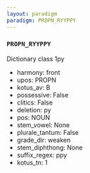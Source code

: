 ```yaml
---
layout: paradigm
paradigm: PROPN_RYYPPY
---
```

### ` PROPN_RYYPPY `

Dictionary class 1py
* harmony: front
* upos: PROPN
* kotus_av: B
* possessive: False
* clitics: False
* deletion: py
* pos: NOUN
* stem_vowel: None
* plurale_tantum: False
* grade_dir: weaken
* stem_diphthong: None
* suffix_regex: ppy
* kotus_tn: 1
